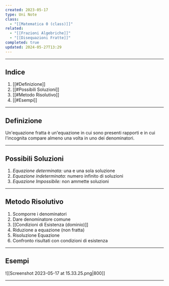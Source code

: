 ```yaml
---
created: 2023-05-17
type: Uni Note
class:
  - "[[Matematica 0 (class)]]"
related:
  - "[[Frazioni Algebriche]]"
  - "[[Disequazioni Fratte]]"
completed: true
updated: 2024-05-27T13:29
---
```

---
## Indice
1. [[#Definizione]]
2. [[#Possibili Soluzioni]]
3. [[#Metodo Risolutivo]]
4. [[#Esempi]]

---
## Definizione
Un'equazione fratta è un'equazione in cui sono presenti rapporti e in cui l'incognita compare almeno una volta in uno dei denominatori.

---
## Possibili Soluzioni
1. *Equazione determinata:* una e una sola soluzione
2. *Equazione indeterminata:* numero infinito di soluzioni
3. *Equazione Impossibile:* non ammette soluzioni

---
## Metodo Risolutivo
1. Scomporre i denominatori
2. Dare denominatore comune
3. [[Condizioni di Esistenza (dominio)]]
4. Riduzione a equazione (non fratta)
5. Risoluzione Equazione 
6. Confronto risultati con condizioni di esistenza

---
## Esempi
![[Screenshot 2023-05-17 at 15.33.25.png|800]]

---

